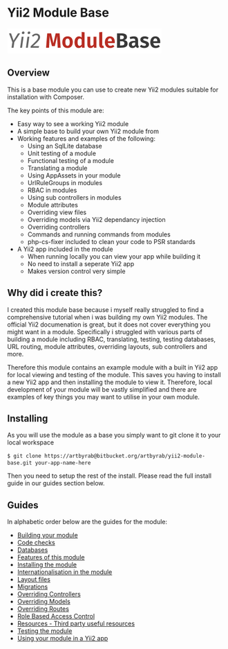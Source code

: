 # Yii2 Module Base

![Image](files/graphics/yii2-module-base-plain-logo-large.png?raw=true)

## Overview

This is a base module you can use to create new Yii2 modules suitable for installation with Composer.

The key points of this module are:

* Easy way to see a working Yii2 module
* A simple base to build your own Yii2 module from
* Working features and examples of the following:
    * Using an SqlLite database
    * Unit testing of a module
    * Functional testing of a module
    * Translating a module
    * Using AppAssets in your module
    * UrlRuleGroups in modules
    * RBAC in modules
    * Using sub controllers in modules
    * Module attributes
    * Overriding view files
    * Overriding models via Yii2 dependancy injection
    * Overriding controllers
    * Commands and running commands from modules
    * php-cs-fixer included to clean your code to PSR standards
* A Yii2 app included in the module
    * When running locally you can view your app while building it
    * No need to install a seperate Yii2 app
    * Makes version control very simple

## Why did i create this?

I created this module base because i myself really struggled to find a comprehensive tutorial when i was building my own Yii2 modules. The official Yii2 documenation is great, but it does not cover everything you might want in a module. Specifically i struggled with various parts of building a module including RBAC, translating, testing, testing databases, URL routing, module attributes, overriding layouts, sub controllers and more.

Therefore this module contains an example module with a built in Yii2 app for local viewing and testing of the module. This saves you having to install a new Yii2 app and then installing the module to view it. Therefore, local development of your module will be vastly simplified and there are examples of key things you may want to utilise in your own module.

## Installing

As you will use the module as a base you simply want to git clone it to your local workspace

```
$ git clone https://artbyrab@bitbucket.org/artbyrab/yii2-module-base.git your-app-name-here
```

Then you need to setup the rest of the install. Please read the full install guide in our guides section below.

## Guides

In alphabetic order below are the guides for the module:

* [Building your module](documents/guides/building-your-module.md)
* [Code checks](documents/guides/code-checks.md)
* [Databases](documents/guides/databases.md)
* [Features of this module](documents/guides/features-of-this-module.md)
* [Installing the module](documents/guides/installing.md)
* [Internationalisation in the module](documents/guides/internationalisation.md)
* [Layout files](documents/guides/layout-files.md)
* [Migrations](documents/guides/migrations.md)
* [Overriding Controllers](documents/guides/overriding-controllers.md)
* [Overriding Models](documents/guides/overriding-models.md)
* [Overriding Routes](documents/guides/overriding-routes.md)
* [Role Based Access Control](documents/guides/rbac.md)
* [Resources - Third party useful resources](documents/guides/resources.md)
* [Testing the module](documents/guides/testing.md)
* [Using your module in a Yii2 app](documents/guides/using-your-module-in-a-yii2-app.md)